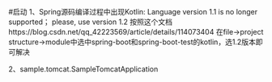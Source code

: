 #启动
1、Spring源码编译过程中出现Kotlin: Language version 1.1 is no longer supported； please, use version 1.2
按照这个文档https://blog.csdn.net/qq_42223569/article/details/114073404
在file->project structure->module中选中spring-boot和spring-boot-test的kotlin，选1.2版本即可解决

2、sample.tomcat.SampleTomcatApplication